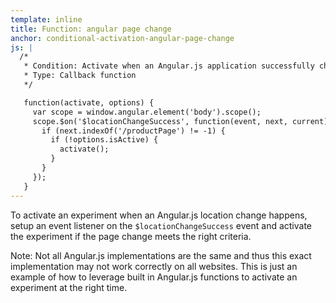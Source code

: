 ```yaml
---
template: inline
title: Function: angular page change
anchor: conditional-activation-angular-page-change
js: |
  /*
   * Condition: Activate when an Angular.js application successfully changes location
   * Type: Callback function
   */

   function(activate, options) {
     var scope = window.angular.element('body').scope();
     scope.$on('$locationChangeSuccess', function(event, next, current) {
       if (next.indexOf('/productPage') != -1) {
         if (!options.isActive) {
           activate();
         }
       }
     });
   }
---
```


To activate an experiment when an Angular.js location change happens, setup an event listener on the `$locationChangeSuccess` event and activate the experiment if the page change meets the right criteria.

Note: Not all Angular.js implementations are the same and thus this exact implementation may not work correctly on all websites. This is just an example of how to leverage built in Angular.js functions to activate an experiment at the right time.

